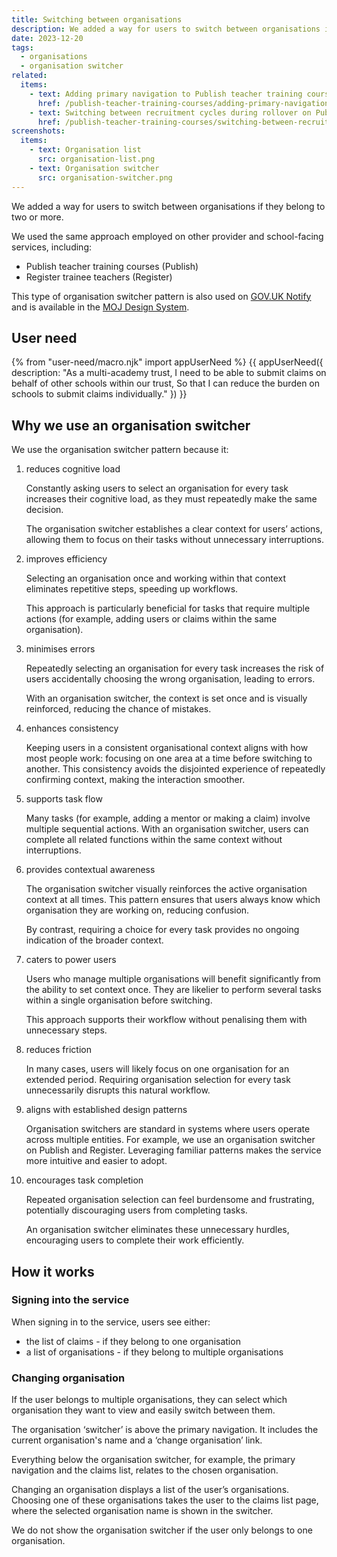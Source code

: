 ```yaml
---
title: Switching between organisations
description: We added a way for users to switch between organisations if they belong to two or more
date: 2023-12-20
tags:
  - organisations
  - organisation switcher
related:
  items:
    - text: Adding primary navigation to Publish teacher training courses
      href: /publish-teacher-training-courses/adding-primary-navigation-to-the-service/
    - text: Switching between recruitment cycles during rollover on Publish teacher training courses
      href: /publish-teacher-training-courses/switching-between-recruitment-cycles-during-rollover/
screenshots:
  items:
    - text: Organisation list
      src: organisation-list.png
    - text: Organisation switcher
      src: organisation-switcher.png
---
```


We added a way for users to switch between organisations if they belong to two or more.

We used the same approach employed on other provider and school-facing services, including:

- Publish teacher training courses (Publish)
- Register trainee teachers (Register)

This type of organisation switcher pattern is also used on [GOV.UK Notify](https://www.notifications.service.gov.uk/) and is available in the [MOJ Design System](https://design-patterns.service.justice.gov.uk/components/organisation-switcher/).
## User need

{% from "user-need/macro.njk" import appUserNeed %}
{{ appUserNeed({
  description: "As a multi-academy trust,
I need to  be able to submit claims on behalf of other schools within our trust,
So that I can reduce the burden on schools to submit claims individually."
}) }}

## Why we use an organisation switcher

We use the organisation switcher pattern because it:

1. reduces cognitive load

    Constantly asking users to select an organisation for every task increases their cognitive load, as they must repeatedly make the same decision.

    The organisation switcher establishes a clear context for users’ actions, allowing them to focus on their tasks without unnecessary interruptions.

2. improves efficiency

    Selecting an organisation once and working within that context eliminates repetitive steps, speeding up workflows.

    This approach is particularly beneficial for tasks that require multiple actions (for example, adding users or claims within the same organisation).

3. minimises errors

    Repeatedly selecting an organisation for every task increases the risk of users accidentally choosing the wrong organisation, leading to errors.

    With an organisation switcher, the context is set once and is visually reinforced, reducing the chance of mistakes.

4. enhances consistency

    Keeping users in a consistent organisational context aligns with how most people work: focusing on one area at a time before switching to another. This consistency avoids the disjointed experience of repeatedly confirming context, making the interaction smoother.

5. supports task flow

    Many tasks (for example, adding a mentor or making a claim) involve multiple sequential actions. With an organisation switcher, users can complete all related functions within the same context without interruptions.

6. provides contextual awareness

    The organisation switcher visually reinforces the active organisation context at all times. This pattern ensures that users always know which organisation they are working on, reducing confusion.

    By contrast, requiring a choice for every task provides no ongoing indication of the broader context.

7. caters to power users

    Users who manage multiple organisations will benefit significantly from the ability to set context once. They are likelier to perform several tasks within a single organisation before switching.

    This approach supports their workflow without penalising them with unnecessary steps.

8. reduces friction

    In many cases, users will likely focus on one organisation for an extended period. Requiring organisation selection for every task unnecessarily disrupts this natural workflow.

9. aligns with established design patterns

    Organisation switchers are standard in systems where users operate across multiple entities. For example, we use an organisation switcher on Publish and Register. Leveraging familiar patterns makes the service more intuitive and easier to adopt.

10. encourages task completion

    Repeated organisation selection can feel burdensome and frustrating, potentially discouraging users from completing tasks.

    An organisation switcher eliminates these unnecessary hurdles, encouraging users to complete their work efficiently.

## How it works

### Signing into the service

When signing in to the service, users see either:

- the list of claims - if they belong to one organisation
- a list of organisations - if they belong to multiple organisations

### Changing organisation

If the user belongs to multiple organisations, they can select which organisation they want to view and easily switch between them.

The organisation ‘switcher’ is above the primary navigation. It includes the current organisation's name and a ‘change organisation’ link.

Everything below the organisation switcher, for example, the primary navigation and the claims list, relates to the chosen organisation.

Changing an organisation displays a list of the user’s organisations. Choosing one of these organisations takes the user to the claims list page, where the selected organisation name is shown in the switcher.

We do not show the organisation switcher if the user only belongs to one organisation.
